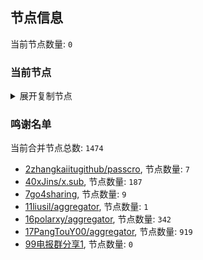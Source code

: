 
## 节点信息
当前节点数量: `0`
### 当前节点
<details>
  <summary>展开复制节点</summary>

    

</details>

### 鸣谢名单
当前合并节点总数: `1474`
- [2zhangkaiitugithub/passcro](https://github.com/zhangkaiitugithub/passcro), 节点数量: `7`
- [40xJins/x.sub](https://github.com/0xJins/x.sub), 节点数量: `187`
- [7go4sharing](https://github.com/go4sharing), 节点数量: `9`
- [11liusil/aggregator](https://github.com/liusil/aggregator), 节点数量: `1`
- [16polarxy/aggregator](https://github.com/polarxy/aggregator), 节点数量: `342`
- [17PangTouY00/aggregator](https://github.com/PangTouY00/aggregator), 节点数量: `919`
- [99电报群分享1](https://github.com/cdddbc/getAirport), 节点数量: `0`


